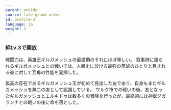 ```yaml
---
parent: enkidu
source: fate-grand-order
id: profile-3
language: ja
weight: 3
---
```


### 絆Lv.3で開放

戦闘力は、英雄王ギルガメッシュの最盛期のそれにほぼ等しい。
叙事詩に語られるギルガメッシュとの戦いでは、人類史に於ける最強の英雄のひとりと目される彼に対して互角の性能を発揮した。

孤高の存在であるギルガメッシュ王が初めて見出した友であり、自身もまたギルガメッシュを無二の友として認識している。
ウルク市での戦いの後、友となったギルガメッシュとエルキドゥは数多くの冒険を行ったが、最終的には神獣グガランナとの戦いの後に命を落とした。
